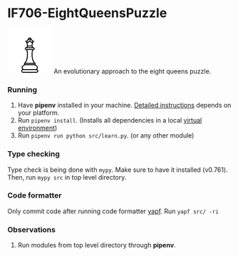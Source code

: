 # IF706-EightQueensPuzzle
![Queen](./assets/queen.png)
An evolutionary approach to the eight queens puzzle.

### Running
1. Have **pipenv** installed in your machine. [Detailed instructions](https://pypi.org/project/pipenv/) depends on your platform.
2. Run `pipenv install`. (Installs all dependencies in a local [virtual environment](https://virtualenv.pypa.io/en/latest/))
3. Run `pipenv run python src/learn.py`. (or any other module)

### Type checking
Type check is being done with `mypy`. Make sure to have it installed (v0.761).  
Then, run `mypy src` in top level directory.

### Code formatter
Only commit code after running code formatter [yapf](https://github.com/google/yapf).
Run `yapf src/ -ri`

### Observations
1. Run modules from top level directory through **pipenv**.

